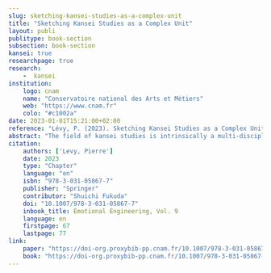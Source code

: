 ```yaml
---
slug: sketching-kansei-studies-as-a-complex-unit
title: "Sketching Kansei Studies as a Complex Unit"
layout: publi
publitype: book-section
subsection: book-section
kansei: true
researchpage: true
research: 
    -  kansei
institution:
    logo: cnam
    name: "Conservatoire national des Arts et Métiers"
    web: "https://www.cnam.fr"
    colo: "#c1002a"
date: 2023-01-01T15:21:00+02:00
reference: "Lévy, P. (2023). Sketching Kansei Studies as a Complex Unit. In: Fukuda, S. (eds) Emotional Engineering, Vol. 9. Springer, Cham. https://doi-org.proxybib-pp.cnam.fr/10.1007/978-3-031-05867-7_7"
abstract: "The field of kansei studies is intrinsically a multi-disciplinary field of study, centred on the notion of kansei. This quality of the field generates both a richness for the kansei disciplines, and a challenge to define its core term, kansei. Taking into consideration this richness and this challenge, I propose an original way to look at kansei studies, and to adopt a complex thinking approach to describe the dynamics of the field. Considering kansei studies as a complex unity helps to understand the impossibility of obtaining a common definition of kansei, and yet to stimulate necessary inter-disciplinary collaborations through dialogic. Kansei design is then taken as a starting point to exemplify such necessity and value of considering kansei studies as a complex unity. Proposing a kansei design framework inspired from Japanese philosophy and culture and centred on thusness and irregularity, the notion of appropriation appears to be a challenge both for kansei design and for the field of kansei studies at large. Studying appropriation through kansei studies in a dialogical way, will not only inform design on this challenging notion, but also help us to understand the benefit of considering kansei studies as a complex unity through practice."
citation:
    authors: ['Levy, Pierre']
    date: 2023
    type: "Chapter"
    language: "en"
    isbn: "978-3-031-05867-7"
    publisher: "Springer"
    contributor: "Shuichi Fukuda" 
    doi: "10.1007/978-3-031-05867-7"
    inbook_title: Emotional Engineering, Vol. 9
    language: en
    firstpage: 67
    lastpage: 77
link:
    paper: "https://doi-org.proxybib-pp.cnam.fr/10.1007/978-3-031-05867-7_7"
    book: "https://doi-org.proxybib-pp.cnam.fr/10.1007/978-3-031-05867-7"
---
```

